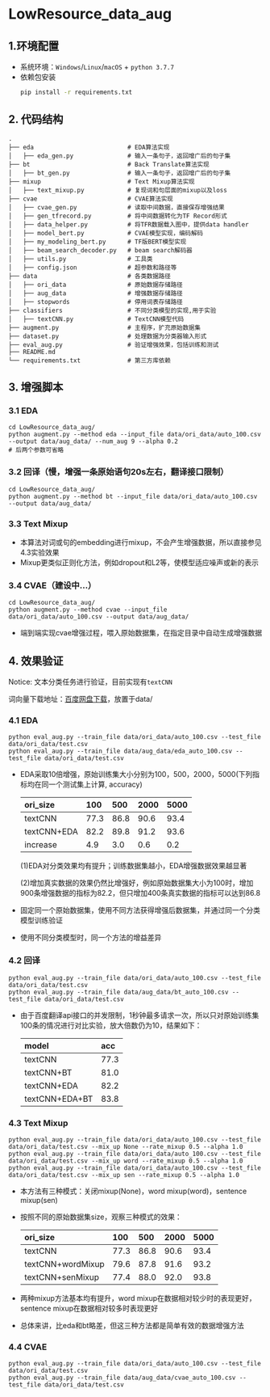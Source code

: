 # LowResource_data_aug

## 1.环境配置
- 系统环境：`Windows`/`Linux`/`macOS` + `python 3.7.7`
- 依赖包安装
    ```bash
    pip install -r requirements.txt
    ```

## 2. 代码结构
```
.
├── eda                          # EDA算法实现  
│   ├── eda_gen.py               # 输入一条句子，返回增广后的句子集
├── bt                           # Back Translate算法实现  
│   ├── bt_gen.py                # 输入一条句子，返回增广后的句子集
├── mixup                        # Text Mixup算法实现  
│   ├── text_mixup.py            # 复现词和句层面的mixup以及loss
├── cvae                         # CVAE算法实现
│   ├── cvae_gen.py              # 读取中间数据，直接保存增强结果
│   ├── gen_tfrecord.py          # 将中间数据转化为TF Record形式
│   ├── data_helper.py           # 将TFR数据载入图中，提供data handler
│   ├── model_bert.py            # CVAE模型实现，编码解码
│   ├── my_modeling_bert.py      # TF版BERT模型实现
│   ├── beam_search_decoder.py   # beam search解码器
│   ├── utils.py                 # 工具类
│   ├── config.json              # 超参数和路径等
├── data                         # 各类数据路径
│   ├── ori_data                 # 原始数据存储路径
│   ├── aug_data                 # 增强数据存储路径
│   ├── stopwords                # 停用词表存储路径
├── classifiers                  # 不同分类模型的实现,用于实验
│   ├── textCNN.py               # TextCNN模型代码
├── augment.py                   # 主程序，扩充原始数据集
├── dataset.py                   # 处理数据为分类器输入形式
├── eval_aug.py                  # 验证增强效果，包括训练和测试  
├── README.md
└── requirements.txt             # 第三方库依赖
```

## 3. 增强脚本
### 3.1 EDA
```
cd LowResource_data_aug/
python augment.py --method eda --input_file data/ori_data/auto_100.csv --output data/aug_data/ --num_aug 9 --alpha 0.2
# 后两个参数可省略
```
### 3.2 回译（慢，增强一条原始语句20s左右，翻译接口限制）
```
cd LowResource_data_aug/
python augment.py --method bt --input_file data/ori_data/auto_100.csv --output data/aug_data/
```
### 3.3 Text Mixup
- 本算法对词或句的embedding进行mixup，不会产生增强数据，所以直接参见4.3实验效果
- Mixup更类似正则化方法，例如dropout和L2等，使模型适应噪声或新的表示
### 3.4 CVAE（建设中...）
```
cd LowResource_data_aug/
python augment.py --method cvae --input_file data/ori_data/auto_100.csv --output data/aug_data/
```
- 端到端实现cvae增强过程，喂入原始数据集，在指定目录中自动生成增强数据

## 4. 效果验证
Notice: 文本分类任务进行验证，目前实现有`textCNN`

词向量下载地址：[百度网盘下载](https://pan.baidu.com/s/1AmXYWVgkxrG4GokevPtNgA?errmsg=Auth+Login+Sucess&errno=0&ssnerror=0& )，放置于data/
### 4.1 EDA
```
python eval_aug.py --train_file data/ori_data/auto_100.csv --test_file data/ori_data/test.csv
python eval_aug.py --train_file data/aug_data/eda_auto_100.csv --test_file data/ori_data/test.csv
```
- EDA采取10倍增强，原始训练集大小分别为100，500，2000，5000(下列指标均在同一个测试集上计算, accuracy)

   | ori_size | 100 | 500 | 2000 | 5000 |
   |:---       |:--- |:--- |:--- |:---|
   |textCNN    |77.3 |86.8 |90.6 |93.4|
   |textCNN+EDA|82.2 |89.8 |91.2 |93.6|
   |increase   | 4.9 | 3.0 | 0.6 | 0.2|

   (1)EDA对分类效果均有提升；训练数据集越小，EDA增强数据效果越显著

   (2)增加真实数据的效果仍然比增强好，例如原始数据集大小为100时，增加900条增强数据的指标为82.2，但只增加400条真实数据的指标可以达到86.8

- 固定同一个原始数据集，使用不同方法获得增强后数据集，并通过同一个分类模型训练验证
- 使用不同分类模型时，同一个方法的增益差异
### 4.2 回译
```
python eval_aug.py --train_file data/ori_data/auto_100.csv --test_file data/ori_data/test.csv
python eval_aug.py --train_file data/aug_data/bt_auto_100.csv --test_file data/ori_data/test.csv
```
- 由于百度翻译api接口的并发限制，1秒钟最多请求一次，所以只对原始训练集100条的情况进行对比实验，放大倍数仍为10，结果如下：

   | model | acc |
   |:---   |:--- |
   |textCNN    |77.3 |
   |textCNN+BT |81.0 |
   |textCNN+EDA |82.2 |
   |textCNN+EDA+BT | 83.8 |
### 4.3 Text Mixup
```
python eval_aug.py --train_file data/ori_data/auto_100.csv --test_file data/ori_data/test.csv --mix_up None --rate_mixup 0.5 --alpha 1.0
python eval_aug.py --train_file data/ori_data/auto_100.csv --test_file data/ori_data/test.csv --mix_up word --rate_mixup 0.5 --alpha 1.0
python eval_aug.py --train_file data/ori_data/auto_100.csv --test_file data/ori_data/test.csv --mix_up sen --rate_mixup 0.5 --alpha 1.0
```
- 本方法有三种模式：关闭mixup(None)，word mixup(word)，sentence mixup(sen)
- 按照不同的原始数据集size，观察三种模式的效果：

   | ori_size | 100 | 500 | 2000 | 5000 |
   |:---       |:--- |:--- |:--- |:---|
   |textCNN    |77.3 |86.8 |90.6 |93.4|
   |textCNN+wordMixup|79.6 |87.8 |91.6 |93.2|
   |textCNN+senMixup |77.4 |88.0 |92.0 |93.8|
- 两种mixup方法基本均有提升，word mixup在数据相对较少时的表现更好，sentence mixup在数据相对较多时表现更好
- 总体来讲，比eda和bt略差，但这三种方法都是简单有效的数据增强方法
### 4.4 CVAE
```
python eval_aug.py --train_file data/ori_data/auto_100.csv --test_file data/ori_data/test.csv
python eval_aug.py --train_file data/aug_data/cvae_auto_100.csv --test_file data/ori_data/test.csv
```